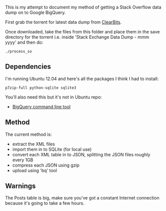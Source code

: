 This is my attempt to document my method of getting a Stack Overflow data dump
on to Google BigQuery.

First grab the torrent for latest data dump from
[ClearBits](http://www.clearbits.net/creators/146-stack-exchange-data-dump).

Once downloaded, take the files from this folder and place them in the save
directory for the torrent i.e. inside 'Stack Exchange Data Dump - mmm yyyy' and
then do:

`./process_so`


## Dependencies

I'm running Ubuntu 12.04 and here's all the packages I think I had to
install:

`p7zip-full python-sqlite sqlite3`

You'll also need this but it's not in Ubuntu repo:
- [BigQuery command line tool](https://developers.google.com/bigquery/docs/cli_tool)


## Method

The current method is:
- extract the XML files
- import them in to SQLite (for local use)
- convert each XML table in to JSON, splitting the JSON files roughly every 1GB
- compress each JSON using gzip
- upload using 'bq' tool

## Warnings

The Posts table is big, make sure you've got a constant Internet connection
because it's going to take a few hours.

